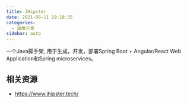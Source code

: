 ```yaml
---
title: JHipster
date: 2021-08-11 19:18:35
categories:
  - 运维开发
sidebar: auto
---
```


一个Java脚手架, 用于生成，开发，部署Spring Boot + Angular/React Web Application和Spring microservices。

## 相关资源

- https://www.jhipster.tech/
